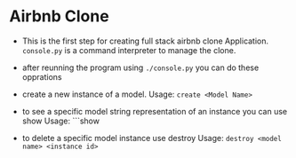 # Airbnb Clone

- This is the first step for creating full stack airbnb clone Application.
```console.py```
is a command interpreter to manage the clone.

- after reunning the program using ```./console.py``` you can do these opprations

- create a new instance of a model.
	Usage:
		```create <Model Name>```
- to see a specific model string representation of an instance you can use show
	Usage:
		```show <Model Name> <instance id>
- to delete a specific model instance use destroy
	Usage:
		```destroy <model name> <instance id>```

